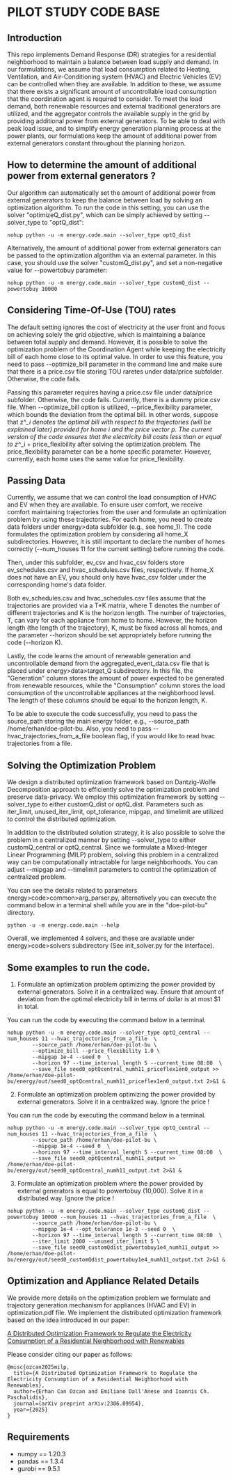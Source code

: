 # PILOT STUDY CODE BASE 

## Introduction

This repo implements Demand Response (DR) strategies for a residential neighborhood to maintain a balance between load supply and demand. In our formulations, we assume that load consumption related to Heating, Ventilation, and Air-Conditioning system (HVAC) and Electric Vehicles (EV) can be controlled when they are available. In addition to these, we assume that there exists a significant amount of uncontrollable load consumption that the coordination agent is required to consider. To meet the load demand, both renewable resources and external traditional generators are utilized, and the aggregator controls the available supply in the grid by providing additional power from external generators. To be able to deal with peak load issue, and to simplify energy generation planning process at the power plants, our formulations keep the amount of additional power from external generators constant throughout the planning horizon.

## How to determine the amount of additional power from external generators ?

Our algorithm can automatically set the amount of additional power from external generators to keep the balance between load by solving an optimization algorithm. To run the code in this setting, you can use the solver "optimizeQ_dist.py", which can be simply achieved by setting --solver_type to "optQ_dist":

```
nohup python -u -m energy.code.main --solver_type optQ_dist 
```

Alternatively, the amount of additional power from external generators can be passed to the optimization algorithm via an external parameter. In this case, you should use the solver "customQ_dist.py", and set a non-negative value for --powertobuy parameter:

```
nohup python -u -m energy.code.main --solver_type customQ_dist --powertobuy 10000
```

## Considering Time-Of-Use (TOU) rates

The default setting ignores the cost of electricity at the user front and focus on achieving solely the grid objective, which is maintaining a balance between total supply and demand. However, it is possible to solve the optimization problem of the Coordination Agent while keeping the electricity bill of each home close to its optimal value. In order to use this feature, you need to pass --optimize_bill parameter in the command line and make sure that there is a price.csv file storing TOU raretes under data/price subfolder. Otherwise, the code fails.



Passing this parameter requires having a price.csv file under data/price subfolder. Otherwise, the code fails. Currently, there is a dummy price.csv file. When --optimize_bill option is utilized, --price_flexibility parameter, which bounds the deviation from the optimal bill. In other words, suppose that z^*_i denotes the optimal bill with respect to the trajectories (will be explained later) provided for home i and the price vector p. The current version of the code ensures that the electricity bill costs less than or equal to z^*_i + price_flexibility after solving the optimization problem. The price_flexibility parameter can be a home specific parameter. However, currently, each home uses the same value for price_flexibility.


## Passing Data

Currently, we assume that we can control the load consumption of HVAC and EV when they are available. To ensure user comfort, we receive comfort maintaining trajectories from the user and formulate an optimization problem by using these trajectories. For each home, you need to create data folders under energy>data subfolder (e.g., see home_1). The code formulates the optimization problem by considering all home_X subdirectories. However, it is still important to declare the number of homes correctly (--num_houses 11 for the current setting) before running the code. 


Then, under this subfolder, ev_csv and hvac_csv folders store ev_schedules.csv and hvac_schedules.csv files, respectively. If home_X does not have an EV, you should only have hvac_csv folder under the corresponding home's data folder. 

Both ev_schedules.csv and hvac_schedules.csv files assume that the trajectories are provided via a T*K matrix, where T denotes the number of different trajectories and K is the horizon length. The number of trajectories, T, can vary for each appliance from home to home. However, the horizon length (the length of the trajectory), K, must be fixed across all homes, and the parameter --horizon should be set appropriately before running the code (--horizon K).

Lastly, the code learns the amount of renewable generation and uncontrollable demand from the aggregated_event_data.csv file that is placed under energy>data>target_Q subdirectory. In this file, the "Generation" column stores the amount of power expected to be generated from renewable resources, while the "Consumption" column stores the load consumption of the uncontrollable appliances at the neighborhood level. The length of these columns should be equal to the horizon length, K.

To be able to execute the code successfully, you need to pass the source_path storing the main energy folder, e.g., --source_path /home/erhan/doe-pilot-bu. Also, you need to pass --hvac_trajectories_from_a_file boolean flag, if you would like to read hvac trajectories from a file.



## Solving the Optimization Problem

We design a distributed optimization framework based on Dantzig-Wolfe Decomposition approach to efficiently solve the optimization problem and preserve data-privacy. We employ this optimization framework by setting --solver_type to either customQ_dist or optQ_dist. Parameters such as iter_limit, unused_iter_limit, opt_tolerance, mipgap, and timelimit are utilized to control the distributed optimization. 


In addition to the distributed solution strategy, it is also possible to solve the problem in a centralized manner by setting --solver_type to either customQ_central or optQ_central. Since we formulate a Mixed-Integer Linear Programming (MILP) problem, solving this problem in a centralized way can be computationally intractable for large neighborhoods. You can adjust --mipgap and --timelimit parameters to control the optimization of centralized problem. 

You can see the details related to parameters energy>code>common>arg_parser.py, alternatively you can execute the command below in a terminal shell while you are in the "doe-pilot-bu" directory.

```
python -u -m energy.code.main --help
```

Overall, we implemented 4 solvers, and these are available under energy>code>solvers subdirectory (See init_solver.py for the interface).


## Some examples to run the code.

1. Formulate an optimization problem optimizing the power provided by external generators. Solve it in a centralized way. Ensure that amount of deviation from the optimal electricity bill in terms of dollar is at most $1 in total.
   

You can run the code by executing the command below in a terminal.
```
nohup python -u -m energy.code.main --solver_type optQ_central --num_houses 11 --hvac_trajectories_from_a_file  \
        --source_path /home/erhan/doe-pilot-bu \
        --optimize_bill --price_flexibility 1.0 \
        --mipgap 1e-4 --seed 0  \
        --horizon 97 --time_interval_length 5 --current_time 08:00  \
        --save_file seed0_optQcentral_numh11_priceflex1en0_output >> /home/erhan/doe-pilot-bu/energy/out/seed0_optQcentral_numh11_priceflex1en0_output.txt 2>&1 &
```

2. Formulate an optimization problem optimizing the power provided by external generators. Solve it in a centralized way. Ignore the price !
   

You can run the code by executing the command below in a terminal.
```
nohup python -u -m energy.code.main --solver_type optQ_central --num_houses 11 --hvac_trajectories_from_a_file  \
        --source_path /home/erhan/doe-pilot-bu \
        --mipgap 1e-4 --seed 0  \
        --horizon 97 --time_interval_length 5 --current_time 08:00  \
        --save_file seed0_optQcentral_numh11_output >> /home/erhan/doe-pilot-bu/energy/out/seed0_optQcentral_numh11_output.txt 2>&1 &
```

3. Formulate an optimization problem where the power provided by external generators is equal to powertobuy (10,000). Solve it in a distributed way. Ignore the price !
```
nohup python -u -m energy.code.main --solver_type customQ_dist --powertobuy 10000 --num_houses 11 --hvac_trajectories_from_a_file  \
        --source_path /home/erhan/doe-pilot-bu \
        --mipgap 1e-4 --opt_tolerance 1e-3 --seed 0  \
        --horizon 97 --time_interval_length 5 --current_time 08:00  \
        --iter_limit 2000 --unused_iter_limit 5 \
        --save_file seed0_customQdist_powertobuy1e4_numh11_output >> /home/erhan/doe-pilot-bu/energy/out/seed0_customQdist_powertobuy1e4_numh11_output.txt 2>&1 &
```

## Optimization and Appliance Related Details

We provide more details on the optimization problem we formulate and trajectory generation mechanism for appliances (HVAC and EV) in optimization.pdf file. We implement the distributed optimization framework based on the idea introduced in our paper:


[A Distributed Optimization Framework to Regulate the Electricity Consumption of a Residential Neighborhood with Renewables](https://arxiv.org/abs/2306.09954)



Please consider citing our paper as follows:

```
@misc{ozcan2025milp,
  title={A Distributed Optimization Framework to Regulate the Electricity Consumption of a Residential Neighborhood with Renewables},
  author={Erhan Can Ozcan and Emiliano Dall'Anese and Ioannis Ch. Paschalidis},
  journal={arXiv preprint arXiv:2306.09954},
  year={2025}
}
```

## Requirements

* numpy == 1.20.3
* pandas == 1.3.4
* gurobi == 9.5.1
